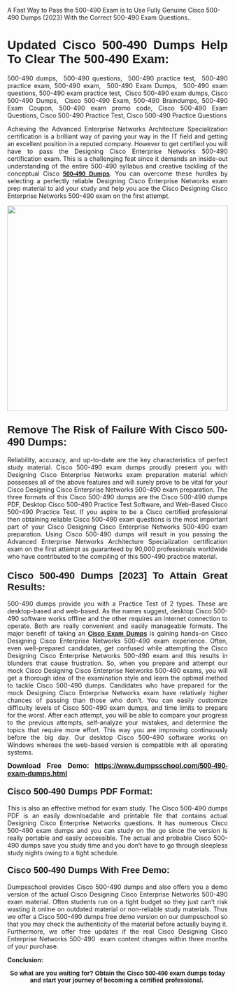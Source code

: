 <p>A Fast Way to Pass the 500-490 Exam is to Use Fully Genuine Cisco 500-490 Dumps (2023) With the Correct 500-490 Exam Questions..</p>

<h1 style="text-align: justify;"><strong><span style="font-family:Verdana,Geneva,sans-serif;">Updated Cisco 500-490 Dumps Help To Clear The 500-490 Exam:</span></strong></h1>

<p style="text-align: justify;">500-490 dumps,  500-490 questions,  500-490 practice test,  500-490 practice exam, 500-490 exam,  500-490 Exam Dumps,  500-490 exam questions, 500-490 exam practice test,  Cisco 500-490 exam dumps, Cisco 500-490 Dumps,  Cisco 500-490 Exam, 500-490 Braindumps, 500-490 Exam Coupon, 500-490 exam promo code, Cisco 500-490 Exam Questions, Cisco 500-490 Practice Test, Cisco 500-490 Practice Questions</p>

<p style="text-align: justify;">Achieving the Advanced Enterprise Networks Architecture Specialization certification is a brilliant way of paving your way in the IT field and getting an excellent position in a reputed company. However to get certified you will have to pass the Designing Cisco Enterprise Networks 500-490 certification exam. This is a challenging feat since it demands an inside-out understanding of the entire 500-490 syllabus and creative tackling of the conceptual Cisco <a href="https://www.dumpsschool.com/500-490-exam-dumps.html"><span style="font-family:Verdana,Geneva,sans-serif;"><strong>500-490 Dumps</strong></span></a>. You can overcome these hurdles by selecting a perfectly reliable Designing Cisco Enterprise Networks exam prep material to aid your study and help you ace the Cisco Designing Cisco Enterprise Networks 500-490 exam on the first attempt.</p>

<p style="text-align: justify;"><a href="https://www.dumpsschool.com/500-490-exam-dumps.html"><img alt="" src="https://lh3.googleusercontent.com/pw/AL9nZEXTnx-h3VAwmQ42NpyJBmUK-fANKF8vsH2hymHVf8ycIwJ47iI4Qn_pkCv8nx_DV5UvAc8WAssduHJKtvkHIPf8d8IQFAZC6offZ_lfhXQ5UUBSi1Ff8m31hLznjs03QyiSesC6U3Rcr4jLl4JRY5US=w904-h513-no" style="width: 100%; height: 470px;" /></a></p>

<h2 style="text-align: justify;"><span style="font-size:24px;"><span style="font-family:Verdana,Geneva,sans-serif;"><strong>Remove The Risk of Failure With Cisco 500-490 Dumps:</strong></span></span></h2>

<p style="text-align: justify;">Reliability, accuracy, and up-to-date are the key characteristics of perfect study material. Cisco 500-490 exam dumps proudly present you with Designing Cisco Enterprise Networks exam preparation material which possesses all of the above features and will surely prove to be vital for your Cisco Designing Cisco Enterprise Networks 500-490 exam preparation. The three formats of this Cisco 500-490 dumps are the Cisco 500-490 dumps PDF, Desktop Cisco 500-490 Practice Test Software, and Web-Based Cisco 500-490 Practice Test. If you aspire to be a Cisco certified professional then obtaining reliable Cisco 500-490 exam questions is the most important part of your Cisco Designing Cisco Enterprise Networks 500-490 exam preparation. Using Cisco 500-490 dumps will result in you passing the Advanced Enterprise Networks Architecture Specialization certification exam on the first attempt as guaranteed by 90,000 professionals worldwide who have contributed to the compiling of this 500-490 practice material.</p>

<h3 style="text-align: justify;"><span style="font-family:Verdana,Geneva,sans-serif;"><strong><span style="font-size:22px;">Cisco 500-490 Dumps [2023] To Attain Great Results:</span></strong></span></h3>

<p style="text-align: justify;">500-490 dumps provide you with a Practice Test of 2 types. These are desktop-based and web-based. As the names suggest, desktop Cisco 500-490 software works offline and the other requires an internet connection to operate. Both are really convenient and easily manageable formats. The major benefit of taking an <a href="https://www.dumpsschool.com/cisco-braindumps.html"><span style="font-family:Verdana,Geneva,sans-serif;"><strong>Cisco Exam Dumps</strong></span></a> is gaining hands-on Cisco Designing Cisco Enterprise Networks 500-490 exam experience. Often, even well-prepared candidates, get confused while attempting the Cisco Designing Cisco Enterprise Networks 500-490 exam and this results in blunders that cause frustration. So, when you prepare and attempt our mock Cisco Designing Cisco Enterprise Networks 500-490 exams, you will get a thorough idea of the examination style and learn the optimal method to tackle Cisco 500-490 dumps. Candidates who have prepared for the mock Designing Cisco Enterprise Networks exam have relatively higher chances of passing than those who don’t. You can easily customize difficulty levels of Cisco 500-490 exam dumps, and time limits to prepare for the worst. After each attempt, you will be able to compare your progress to the previous attempts, self-analyze your mistakes, and determine the topics that require more effort. This way you are improving continuously before the big day. Our desktop Cisco 500-490 software works on Windows whereas the web-based version is compatible with all operating systems.</p>

<p style="text-align: justify;"><strong><span style="font-family:Verdana,Geneva,sans-serif;"><span style="font-size:16px;">Download Free Demo:</span></span> <span style="font-family:Verdana,Geneva,sans-serif;"><span style="font-size:16px;"><a href="https://www.dumpsschool.com/500-490-exam-dumps.html">https://www.dumpsschool.com/500-490-exam-dumps.html</a></span></span></strong></p>

<h4 style="text-align: justify;"><strong><span style="font-size:20px;"><span style="font-family:Verdana,Geneva,sans-serif;">Cisco 500-490 Dumps PDF Format:</span></span></strong></h4>

<p style="text-align: justify;">This is also an effective method for exam study. The Cisco 500-490 dumps PDF is an easily downloadable and printable file that contains actual Designing Cisco Enterprise Networks questions. It has numerous Cisco 500-490 exam dumps and you can study on the go since the version is really portable and easily accessible. The actual and probable Cisco 500-490 dumps save you study time and you don’t have to go through sleepless study nights owing to a tight schedule.</p>

<h4 style="text-align: justify;"><span style="font-size:20px;"><strong><span style="font-family:Verdana,Geneva,sans-serif;">Cisco 500-490 Dumps With Free Demo:</span></strong></span></h4>

<p style="text-align: justify;">Dumpsschool provides Cisco 500-490 dumps and also offers you a demo version of the actual Cisco Designing Cisco Enterprise Networks 500-490 exam material. Often students run on a tight budget so they just can’t risk wasting it online on outdated material or non-reliable study materials. Thus we offer a Cisco 500-490 dumps free demo version on our dumpsschool so that you may check the authenticity of the material before actually buying it. Furthermore, we offer free updates if the real Cisco Designing Cisco Enterprise Networks 500-490  exam content changes within three months of your purchase.</p>

<p style="text-align: justify;"><strong>Conclusion:</strong></p>

<p style="text-align: center;"><span style="font-family:Verdana,Geneva,sans-serif;"><strong>So what are you waiting for? Obtain the Cisco 500-490 exam dumps today and start your journey of becoming a certified professional.</strong> </span></p>
